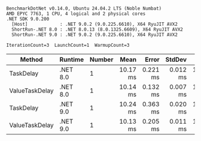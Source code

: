 ```

BenchmarkDotNet v0.14.0, Ubuntu 24.04.2 LTS (Noble Numbat)
AMD EPYC 7763, 1 CPU, 4 logical and 2 physical cores
.NET SDK 9.0.200
  [Host]            : .NET 9.0.2 (9.0.225.6610), X64 RyuJIT AVX2
  ShortRun-.NET 8.0 : .NET 8.0.13 (8.0.1325.6609), X64 RyuJIT AVX2
  ShortRun-.NET 9.0 : .NET 9.0.2 (9.0.225.6610), X64 RyuJIT AVX2

IterationCount=3  LaunchCount=1  WarmupCount=3  

```
| Method         | Runtime  | Number | Mean     | Error    | StdDev   | Min      | Max      | Allocated |
|--------------- |--------- |------- |---------:|---------:|---------:|---------:|---------:|----------:|
| TaskDelay      | .NET 8.0 | 1      | 10.17 ms | 0.221 ms | 0.012 ms | 10.16 ms | 10.18 ms |     352 B |
| ValueTaskDelay | .NET 8.0 | 1      | 10.14 ms | 0.132 ms | 0.007 ms | 10.13 ms | 10.15 ms |     128 B |
| TaskDelay      | .NET 9.0 | 1      | 10.24 ms | 0.363 ms | 0.020 ms | 10.22 ms | 10.26 ms |     352 B |
| ValueTaskDelay | .NET 9.0 | 1      | 10.13 ms | 0.205 ms | 0.011 ms | 10.12 ms | 10.14 ms |     128 B |
